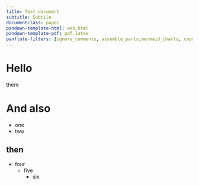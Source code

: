 ```yaml
---
title: Test document
subtitle: Subtile
documentclass: paper
pandown-template-html: web.html
pandown-template-pdf: pdf.latex
panflute-filters: [ignore_comments, assemble_parts,mermaid_charts, copy_linked_items]
...
```


# Hello

there

# And also

- one
- two

## then

- four
	- five
		- six


